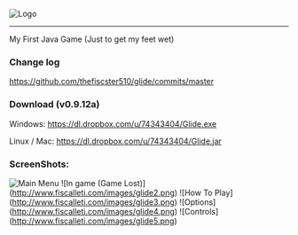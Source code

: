 ![Logo](http://www.fiscalleti.com/images/glide_logo.png)
* * *
My First Java Game (Just to get my feet wet)

### Change log
https://github.com/thefiscster510/glide/commits/master

### Download (v0.9.12a)

Windows: https://dl.dropbox.com/u/74343404/Glide.exe 

Linux / Mac: https://dl.dropbox.com/u/74343404/Glide.jar

### ScreenShots: 
![Main Menu](http://www.fiscalleti.com/images/glide.png)
![In game (Game Lost)] (http://www.fiscalleti.com/images/glide2.png)
![How To Play] (http://www.fiscalleti.com/images/glide3.png)
![Options] (http://www.fiscalleti.com/images/glide4.png)
![Controls] (http://www.fiscalleti.com/images/glide5.png)


